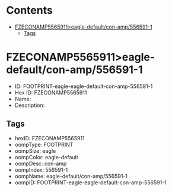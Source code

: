 



Contents
========

* [FZECONAMP5565911>eagle-default/con-amp/556591-1](#fzeconamp5565911eagle-defaultcon-amp556591-1)
	* [Tags](#tags)

# FZECONAMP5565911>eagle-default/con-amp/556591-1

- ID: FOOTPRINT-eagle-eagle-default-con-amp-556591-1
- Hex ID: FZECONAMP5565911
- Name: 
- Description: 

## Tags

- hexID: FZECONAMP5565911
- oompType: FOOTPRINT
- oompSize: eagle
- oompColor: eagle-default
- oompDesc: con-amp
- oompIndex: 556591-1
- oompName: eagle-default/con-amp/556591-1
- oompID: FOOTPRINT-eagle-eagle-default-con-amp-556591-1
